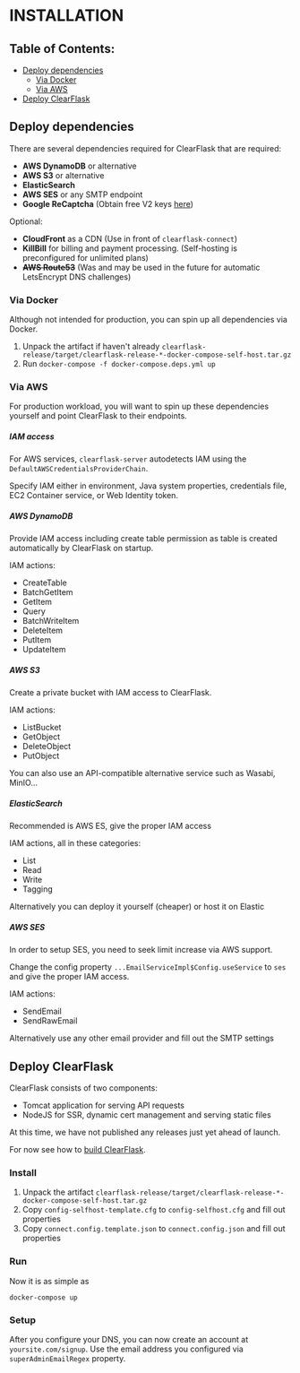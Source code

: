 # INSTALLATION

## Table of Contents:

- [Deploy dependencies](#deploy-dependencies)
    - [Via Docker](#via-docker)
    - [Via AWS](#via-aws)
- [Deploy ClearFlask](#deploy-clearflask)

## Deploy dependencies

There are several dependencies required for ClearFlask that are required:

- **AWS DynamoDB** or alternative
- **AWS S3** or alternative
- **ElasticSearch**
- **AWS SES** or any SMTP endpoint
- **Google ReCaptcha** (Obtain free V2 keys [here](https://www.google.com/recaptcha/admin))

Optional:

- **CloudFront** as a CDN (Use in front of `clearflask-connect`)
- **KillBill** for billing and payment processing. (Self-hosting is preconfigured for unlimited plans)
- ~~**AWS Route53**~~ (Was and may be used in the future for automatic LetsEncrypt DNS challenges)

### Via Docker

Although not intended for production, you can spin up all dependencies via Docker.

1. Unpack the artifact if haven't
   already `clearflask-release/target/clearflask-release-*-docker-compose-self-host.tar.gz`
2. Run `docker-compose -f docker-compose.deps.yml up`

### Via AWS

For production workload, you will want to spin up these dependencies yourself and point ClearFlask to their endpoints.

##### IAM access

For AWS services, `clearflask-server` autodetects IAM using the `DefaultAWSCredentialsProviderChain`.

Specify IAM either in environment, Java system properties, credentials file, EC2 Container service, or Web Identity
token.

##### AWS DynamoDB

Provide IAM access including create table permission as table is created automatically by ClearFlask on startup.

IAM actions:

- CreateTable
- BatchGetItem
- GetItem
- Query
- BatchWriteItem
- DeleteItem
- PutItem
- UpdateItem

##### AWS S3

Create a private bucket with IAM access to ClearFlask.

IAM actions:

- ListBucket
- GetObject
- DeleteObject
- PutObject

You can also use an API-compatible alternative service such as Wasabi, MinIO...

##### ElasticSearch

Recommended is AWS ES, give the proper IAM access

IAM actions, all in these categories:

- List
- Read
- Write
- Tagging

Alternatively you can deploy it yourself (cheaper) or host it on Elastic

##### AWS SES

In order to setup SES, you need to seek limit increase via AWS support.

Change the config property `...EmailServiceImpl$Config.useService` to `ses` and give the proper IAM access.

IAM actions:

- SendEmail
- SendRawEmail

Alternatively use any other email provider and fill out the SMTP settings

## Deploy ClearFlask

ClearFlask consists of two components:

- Tomcat application for serving API requests
- NodeJS for SSR, dynamic cert management and serving static files

At this time, we have not published any releases just yet ahead of launch.

For now see how to [build ClearFlask](BUILDING.md).

### Install

1. Unpack the artifact `clearflask-release/target/clearflask-release-*-docker-compose-self-host.tar.gz`
2. Copy `config-selfhost-template.cfg` to `config-selfhost.cfg` and fill out properties
3. Copy `connect.config.template.json` to `connect.config.json` and fill out properties

### Run

Now it is as simple as

```shell
docker-compose up
```

### Setup

After you configure your DNS, you can now create an account at `yoursite.com/signup`. Use the email address you
configured via `superAdminEmailRegex` property.
